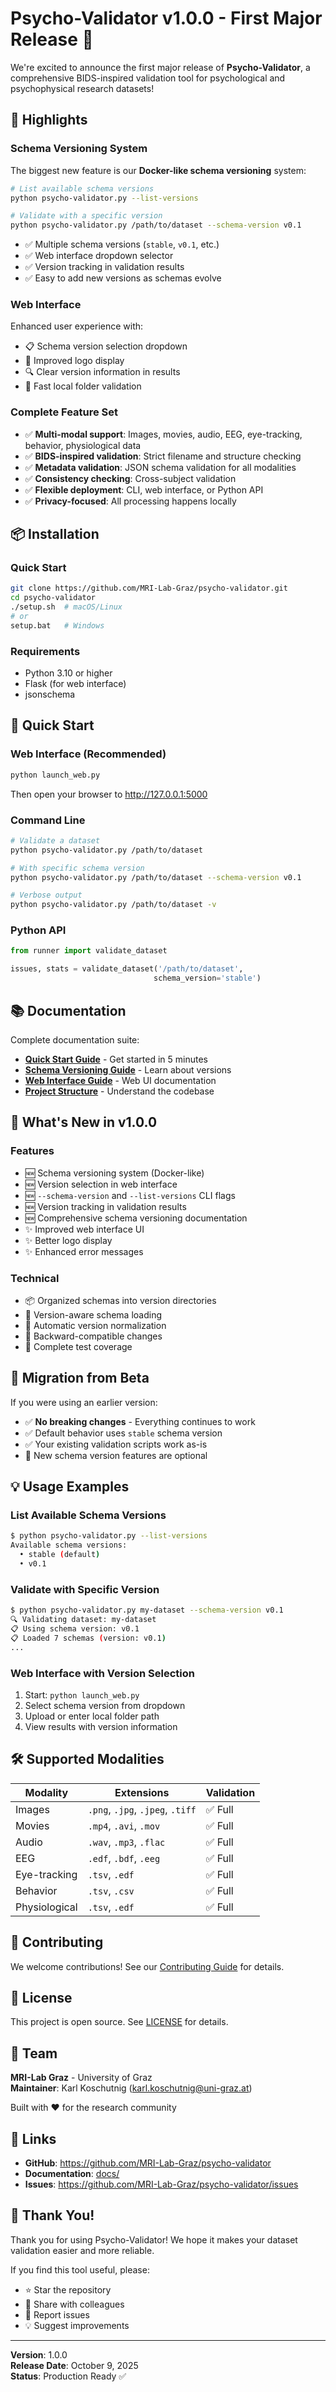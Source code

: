 # Psycho-Validator v1.0.0 - First Major Release 🎉

We're excited to announce the first major release of **Psycho-Validator**, a comprehensive BIDS-inspired validation tool for psychological and psychophysical research datasets!

## 🌟 Highlights

### Schema Versioning System
The biggest new feature is our **Docker-like schema versioning** system:

```bash
# List available schema versions
python psycho-validator.py --list-versions

# Validate with a specific version
python psycho-validator.py /path/to/dataset --schema-version v0.1
```

- ✅ Multiple schema versions (`stable`, `v0.1`, etc.)
- ✅ Web interface dropdown selector
- ✅ Version tracking in validation results
- ✅ Easy to add new versions as schemas evolve

### Web Interface
Enhanced user experience with:
- 📋 Schema version selection dropdown
- 🎨 Improved logo display
- 🔍 Clear version information in results
- 🚀 Fast local folder validation

### Complete Feature Set
- ✅ **Multi-modal support**: Images, movies, audio, EEG, eye-tracking, behavior, physiological data
- ✅ **BIDS-inspired validation**: Strict filename and structure checking
- ✅ **Metadata validation**: JSON schema validation for all modalities
- ✅ **Consistency checking**: Cross-subject validation
- ✅ **Flexible deployment**: CLI, web interface, or Python API
- ✅ **Privacy-focused**: All processing happens locally

## 📦 Installation

### Quick Start
```bash
git clone https://github.com/MRI-Lab-Graz/psycho-validator.git
cd psycho-validator
./setup.sh  # macOS/Linux
# or
setup.bat   # Windows
```

### Requirements
- Python 3.10 or higher
- Flask (for web interface)
- jsonschema

## 🚀 Quick Start

### Web Interface (Recommended)
```bash
python launch_web.py
```
Then open your browser to http://127.0.0.1:5000

### Command Line
```bash
# Validate a dataset
python psycho-validator.py /path/to/dataset

# With specific schema version
python psycho-validator.py /path/to/dataset --schema-version v0.1

# Verbose output
python psycho-validator.py /path/to/dataset -v
```

### Python API
```python
from runner import validate_dataset

issues, stats = validate_dataset('/path/to/dataset', 
                                schema_version='stable')
```

## 📚 Documentation

Complete documentation suite:
- **[Quick Start Guide](docs/QUICK_START.md)** - Get started in 5 minutes
- **[Schema Versioning Guide](docs/SCHEMA_VERSIONING_GUIDE.md)** - Learn about versions
- **[Web Interface Guide](docs/WEB_INTERFACE.md)** - Web UI documentation
- **[Project Structure](docs/PROJECT_STRUCTURE.md)** - Understand the codebase

## 🎯 What's New in v1.0.0

### Features
- 🆕 Schema versioning system (Docker-like)
- 🆕 Version selection in web interface
- 🆕 `--schema-version` and `--list-versions` CLI flags
- 🆕 Version tracking in validation results
- 🆕 Comprehensive schema versioning documentation
- ✨ Improved web interface UI
- ✨ Better logo display
- ✨ Enhanced error messages

### Technical
- 📦 Organized schemas into version directories
- 🔧 Version-aware schema loading
- 🔧 Automatic version normalization
- 🔧 Backward-compatible changes
- 📝 Complete test coverage

## 🔄 Migration from Beta

If you were using an earlier version:
- ✅ **No breaking changes** - Everything continues to work
- ✅ Default behavior uses `stable` schema version
- ✅ Your existing validation scripts work as-is
- 📖 New schema version features are optional

## 💡 Usage Examples

### List Available Schema Versions
```bash
$ python psycho-validator.py --list-versions
Available schema versions:
  • stable (default)
  • v0.1
```

### Validate with Specific Version
```bash
$ python psycho-validator.py my-dataset --schema-version v0.1
🔍 Validating dataset: my-dataset
📋 Using schema version: v0.1
📋 Loaded 7 schemas (version: v0.1)
...
```

### Web Interface with Version Selection
1. Start: `python launch_web.py`
2. Select schema version from dropdown
3. Upload or enter local folder path
4. View results with version information

## 🛠️ Supported Modalities

| Modality | Extensions | Validation |
|----------|-----------|------------|
| Images | `.png`, `.jpg`, `.jpeg`, `.tiff` | ✅ Full |
| Movies | `.mp4`, `.avi`, `.mov` | ✅ Full |
| Audio | `.wav`, `.mp3`, `.flac` | ✅ Full |
| EEG | `.edf`, `.bdf`, `.eeg` | ✅ Full |
| Eye-tracking | `.tsv`, `.edf` | ✅ Full |
| Behavior | `.tsv`, `.csv` | ✅ Full |
| Physiological | `.tsv`, `.edf` | ✅ Full |

## 🤝 Contributing

We welcome contributions! See our [Contributing Guide](CONTRIBUTING.md) for details.

## 📄 License

This project is open source. See [LICENSE](LICENSE) for details.

## 👥 Team

**MRI-Lab Graz** - University of Graz  
**Maintainer**: Karl Koschutnig (karl.koschutnig@uni-graz.at)

Built with ❤️ for the research community

## 🔗 Links

- **GitHub**: https://github.com/MRI-Lab-Graz/psycho-validator
- **Documentation**: [docs/](docs/)
- **Issues**: https://github.com/MRI-Lab-Graz/psycho-validator/issues

## 🎉 Thank You!

Thank you for using Psycho-Validator! We hope it makes your dataset validation easier and more reliable.

If you find this tool useful, please:
- ⭐ Star the repository
- 📢 Share with colleagues
- 🐛 Report issues
- 💡 Suggest improvements

---

**Version**: 1.0.0  
**Release Date**: October 9, 2025  
**Status**: Production Ready ✅
